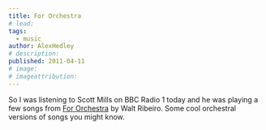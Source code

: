 ```yaml
---
title: For Orchestra
# lead:
tags:
  - music
author: AlexHedley
# description:
published: 2011-04-11
# image:
# imageattribution:
---
```


So I was listening to Scott Mills on BBC Radio 1 today and he was playing a few songs from [For Orchestra](http://fororchestra.com/) by Walt Ribeiro. Some cool orchestral versions of songs you might know.
